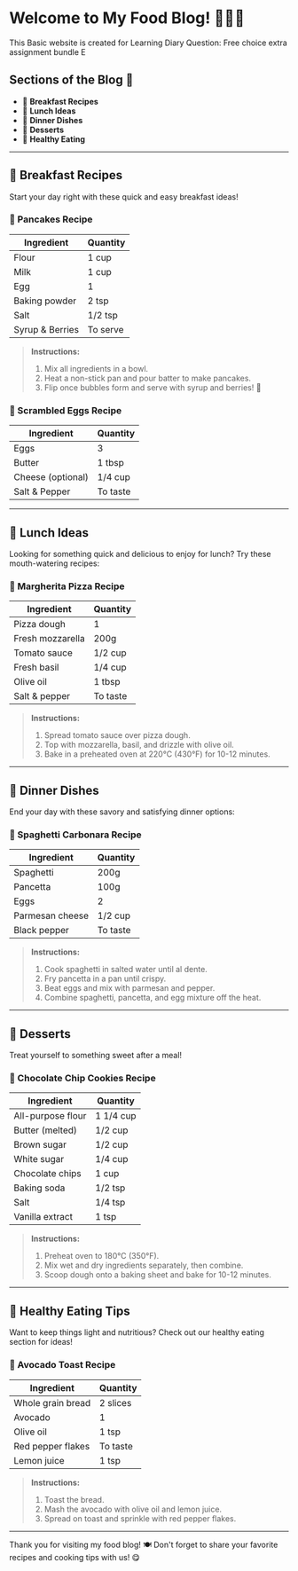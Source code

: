 # Welcome to My Food Blog! 🍕🍔🍰

This Basic website is created for Learning Diary Question: Free choice extra assignment bundle E

## Sections of the Blog 📝

- 🍳 **Breakfast Recipes**
- 🍕 **Lunch Ideas**
- 🍝 **Dinner Dishes**
- 🍰 **Desserts**
- 🥗 **Healthy Eating**

---

## 🍳 Breakfast Recipes

Start your day right with these quick and easy breakfast ideas!

### 🥞 Pancakes Recipe

| Ingredient      | Quantity   |
|-----------------|------------|
| Flour           | 1 cup      |
| Milk            | 1 cup      |
| Egg             | 1          |
| Baking powder   | 2 tsp      |
| Salt            | 1/2 tsp    |
| Syrup & Berries | To serve   |

> **Instructions:**  
> 1. Mix all ingredients in a bowl.  
> 2. Heat a non-stick pan and pour batter to make pancakes.  
> 3. Flip once bubbles form and serve with syrup and berries! 🍓

### 🍳 Scrambled Eggs Recipe

| Ingredient         | Quantity |
|--------------------|----------|
| Eggs               | 3        |
| Butter             | 1 tbsp   |
| Cheese (optional)  | 1/4 cup  |
| Salt & Pepper      | To taste |

---

## 🍕 Lunch Ideas

Looking for something quick and delicious to enjoy for lunch? Try these mouth-watering recipes:

### 🍕 Margherita Pizza Recipe

| Ingredient           | Quantity   |
|----------------------|------------|
| Pizza dough          | 1          |
| Fresh mozzarella     | 200g       |
| Tomato sauce         | 1/2 cup    |
| Fresh basil          | 1/4 cup    |
| Olive oil            | 1 tbsp     |
| Salt & pepper        | To taste   |

> **Instructions:**  
> 1. Spread tomato sauce over pizza dough.  
> 2. Top with mozzarella, basil, and drizzle with olive oil.  
> 3. Bake in a preheated oven at 220°C (430°F) for 10-12 minutes.

---

## 🍝 Dinner Dishes

End your day with these savory and satisfying dinner options:

### 🍝 Spaghetti Carbonara Recipe

| Ingredient         | Quantity |
|--------------------|----------|
| Spaghetti          | 200g     |
| Pancetta           | 100g     |
| Eggs               | 2        |
| Parmesan cheese    | 1/2 cup  |
| Black pepper       | To taste |

> **Instructions:**  
> 1. Cook spaghetti in salted water until al dente.  
> 2. Fry pancetta in a pan until crispy.  
> 3. Beat eggs and mix with parmesan and pepper.  
> 4. Combine spaghetti, pancetta, and egg mixture off the heat.

---

## 🍰 Desserts

Treat yourself to something sweet after a meal!

### 🍪 Chocolate Chip Cookies Recipe

| Ingredient              | Quantity   |
|-------------------------|------------|
| All-purpose flour        | 1 1/4 cup  |
| Butter (melted)          | 1/2 cup    |
| Brown sugar              | 1/2 cup    |
| White sugar              | 1/4 cup    |
| Chocolate chips          | 1 cup      |
| Baking soda              | 1/2 tsp    |
| Salt                     | 1/4 tsp    |
| Vanilla extract          | 1 tsp      |

> **Instructions:**  
> 1. Preheat oven to 180°C (350°F).  
> 2. Mix wet and dry ingredients separately, then combine.  
> 3. Scoop dough onto a baking sheet and bake for 10-12 minutes.

---

## 🥗 Healthy Eating Tips

Want to keep things light and nutritious? Check out our healthy eating section for ideas!

### 🥑 Avocado Toast Recipe

| Ingredient        | Quantity |
|-------------------|----------|
| Whole grain bread | 2 slices |
| Avocado           | 1        |
| Olive oil         | 1 tsp    |
| Red pepper flakes | To taste |
| Lemon juice       | 1 tsp    |

> **Instructions:**  
> 1. Toast the bread.  
> 2. Mash the avocado with olive oil and lemon juice.  
> 3. Spread on toast and sprinkle with red pepper flakes.

---

Thank you for visiting my food blog! 🍽️ Don't forget to share your favorite recipes and cooking tips with us! 😋
